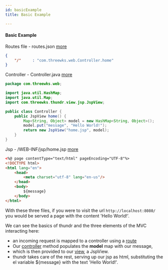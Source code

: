 ```yaml
---
id: basicExample
title: Basic Example

---
```


#### Basic Example

Routes file - routes.json [more](modules/thundr/actions.html)

```json
{
	"/"		: "com.threewks.web.Controller.home"
}
```

Controller - Controller.java [more](modules/thundr/controllers.html)

```java
package com.threewks.web;

import java.util.HashMap;
import java.util.Map;
import com.threewks.thundr.view.jsp.JspView;

public class Controller {
	public JspView home() {
		Map<String, Object> model = new HashMap<String, Object>();
		model.put("message", "Hello World!");
		return new JspView("home.jsp", model);
	}
}
```

Jsp - /WEB-INF/jsp/home.jsp [more](modules/thundr/views.html#jspView)

```html
<%@ page contentType="text/html" pageEncoding="UTF-8"%>
<!DOCTYPE html>
<html lang="en">
	<head>
		<meta charset="utf-8" lang="en-us"/>
	</head>
	<body>
		${message}
	</body>
</html>
```

With these three files, if you were to visit the url `http://localhost:8080/` you would be served a page with the content 'Hello World!'.

We can see the basics of thundr and the three elements of the MVC interacting here:

- an incoming request is mapped to a controller using a [route](modules/thundr/actions.html#routes)
- Our [controller](modules/thundr/controllers.html) method populates the **model** map with our message,
- which is then provided to our [view](modules/thundr/views.html), a JspView.
- thundr takes care of the rest, serving up our jsp as html, substituting the el variable \${message} with the text 'Hello World!'.